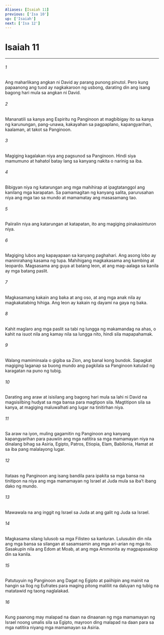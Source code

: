 ```yaml
---
Aliases: [Isaiah 11]
previous: ['Isa 10']
up: ['Isaiah']
next: ['Isa 12']
---
```

# Isaiah 11

***

###### 1
Ang maharlikang angkan ni David ay parang punong pinutol. Pero kung papaanong ang tuod ay nagkakaroon ng usbong, darating din ang isang bagong hari mula sa angkan ni David. 

###### 2
Mananatili sa kanya ang Espiritu ng Panginoon at magbibigay ito sa kanya ng karunungan, pang-unawa, kakayahan sa pagpaplano, kapangyarihan, kaalaman, at takot sa Panginoon. 

###### 3
Magiging kagalakan niya ang pagsunod sa Panginoon. Hindi siya mamumuno at hahatol batay lang sa kanyang nakita o narinig sa iba. 

###### 4
Bibigyan niya ng katarungan ang mga mahihirap at ipagtatanggol ang kanilang mga karapatan. Sa pamamagitan ng kanyang salita, parurusahan niya ang mga tao sa mundo at mamamatay ang masasamang tao. 

###### 5
Paiiralin niya ang katarungan at katapatan, ito ang magiging pinakasinturon niya. 

###### 6
Magiging lubos ang kapayapaan sa kanyang paghahari. Ang asong lobo ay maninirahang kasama ng tupa. Mahihigang magkakasama ang kambing at leopardo. Magsasama ang guya at batang leon, at ang mag-aalaga sa kanila ay mga batang paslit. 

###### 7
Magkasamang kakain ang baka at ang oso, at ang mga anak nila ay magkakatabing hihiga. Ang leon ay kakain ng dayami na gaya ng baka. 

###### 8
Kahit maglaro ang mga paslit sa tabi ng lungga ng makamandag na ahas, o kahit na isuot nila ang kamay nila sa lungga nito, hindi sila mapapahamak. 

###### 9
Walang mamiminsala o gigiba sa Zion, ang banal kong bundok. Sapagkat magiging laganap sa buong mundo ang pagkilala sa Panginoon katulad ng karagatan na puno ng tubig. 

###### 10
Darating ang araw at isisilang ang bagong hari mula sa lahi ni David na magsisilbing hudyat sa mga bansa para magtipon sila. Magtitipon sila sa kanya, at magiging maluwalhati ang lugar na tinitirhan niya. 

###### 11
Sa araw na iyon, muling gagamitin ng Panginoon ang kanyang kapangyarihan para pauwiin ang mga natitira sa mga mamamayan niya na dinalang bihag sa Asiria, Egipto, Patros, Etiopia, Elam, Babilonia, Hamat at sa iba pang malalayong lugar. 

###### 12
Itataas ng Panginoon ang isang bandila para ipakita sa mga bansa na tinitipon na niya ang mga mamamayan ng Israel at Juda mula sa ibaʼt ibang dako ng mundo. 

###### 13
Mawawala na ang inggit ng Israel sa Juda at ang galit ng Juda sa Israel. 

###### 14
Magkasama silang lulusob sa mga Filisteo sa kanluran. Lulusubin din nila ang mga bansa sa silangan at sasamsamin ang mga ari-arian ng mga ito. Sasakupin nila ang Edom at Moab, at ang mga Ammonita ay magpapasakop din sa kanila. 

###### 15
Patutuyuin ng Panginoon ang Dagat ng Egipto at paiihipin ang mainit na hangin sa Ilog ng Eufrates para maging pitong maliliit na daluyan ng tubig na matatawid ng taong naglalakad. 

###### 16
Kung paanong may malapad na daan na dinaanan ng mga mamamayan ng Israel noong umalis sila sa Egipto, mayroon ding malapad na daan para sa mga natitira niyang mga mamamayan sa Asiria.
